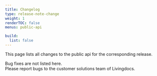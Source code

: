 ```yaml
---
title: Changelog
type: release-note-change
weight: 1
renderTOC: false
menus: public-api

build:
  list: false
---
```


This page lists all changes to the public api for the corresponding release.

Bug fixes are not listed here.  
Please report bugs to the customer solutions team of Livingdocs.
